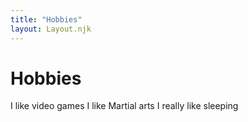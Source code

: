 ```yaml
---
title: "Hobbies"
layout: Layout.njk
---
```


# Hobbies  

I like video games
I like Martial arts
I really like sleeping
